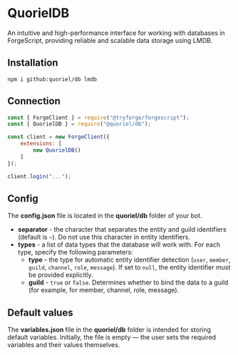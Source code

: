 # QuorielDB
An intuitive and high-performance interface for working with databases in ForgeScript, providing reliable and scalable data storage using LMDB.

## Installation
```
npm i github:quoriel/db lmdb
```

## Connection
```js
const { ForgeClient } = require("@tryforge/forgescript");
const { QuorielDB } = require("@quoriel/db");

const client = new ForgeClient({
    extensions: [
        new QuorielDB()
    ]
});

client.login("...");
```

## Config
The **config.json** file is located in the **quoriel/db** folder of your bot.  
- **separator** - the character that separates the entity and guild identifiers (default is `~`). Do not use this character in entity identifiers.
- **types** - a list of data types that the database will work with. For each type, specify the following parameters:
  - **type** - the type for automatic entity identifier detection (`user`, `member`, `guild`, `channel`, `role`, `message`). If set to `null`, the entity identifier must be provided explicitly.
  - **guild** - `true` or `false`. Determines whether to bind the data to a guild (for example, for member, channel, role, message).

## Default values
The **variables.json** file in the **quoriel/db** folder is intended for storing default variables. Initially, the file is empty — the user sets the required variables and their values themselves.